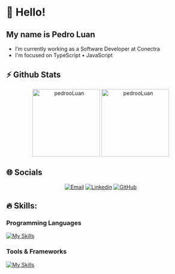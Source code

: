 # 👋 Hello!
## My name is Pedro Luan

- I’m currently working as a Software Developer at Conectra
- I'm focused on TypeScript • JavaScript

## ⚡ Github Stats

<div align="center">
  <img height="180em" alt="pedrooLuan" align="center" src="https://github-readme-stats.vercel.app/api?username=pedrooLuan&theme=dark&hide_border=true&include_all_commits=true&count_private=true" />
  <img height="180em" alt="pedrooLuan" align="center" src="https://github-readme-stats.vercel.app/api/top-langs/?username=pedrooLuan&theme=dark&hide_border=true&include_all_commits=true&count_private=true&layout=compact" />
</div>

## 🌐 Socials

<div align="center">

[![Email](https://img.shields.io/badge/klua517@gmail.com-c14438?style=flat-square&logo=Gmail&logoColor=white&link=mailto:klua517@gmail.com)](mailto:klua517@gmail.com)
[![Linkedin](https://img.shields.io/badge/pedro-luan-rosa-de-souza-blue?style=flat-square&logo=Linkedin&logoColor=white&link=https://linkedin.com/in/pedro-luan-rosa-de-souza/)](https://linkedin.com/in/pedro-luan-rosa-de-souza/)
[![GitHub](https://img.shields.io/badge/pedrooLuan-181717?style=flat-square&logo=github&logoColor=white&link=https://github.com/pedrooLuan)](https://github.com/pedrooLuan)

</div>

## 🔥 Skills:

### Programming Languages
[![My Skills](https://skillicons.dev/icons?i=java,kotlin,nodejs,figma&theme=light)](https://skillicons.dev)

###
### Tools & Frameworks
[![My Skills](https://skillicons.dev/icons?i=aws,gcp,azure,react,vue,flutter&perline=3)](https://skillicons.dev)
###
